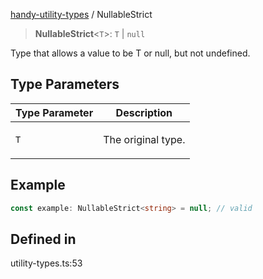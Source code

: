 [handy-utility-types](https://github.com/itsmeid/handy-utility-types/tree/main/docs/README.md) / NullableStrict

> **NullableStrict**\<`T`\>: `T` \| `null`

Type that allows a value to be T or null, but not undefined.

## Type Parameters

<table>
<thead>
<tr>
<th>Type Parameter</th>
<th>Description</th>
</tr>
</thead>
<tbody>
<tr>
<td>

`T`

</td>
<td>

The original type.

</td>
</tr>
</tbody>
</table>

## Example

```ts
const example: NullableStrict<string> = null; // valid
```

## Defined in

utility-types.ts:53
